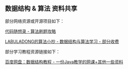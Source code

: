 ## 数据结构 & 算法 资料共享

部分网络资源或开源项目如下：

[代码随想录 - 算法刷题攻略](https://programmercarl.com/)

[LABULADONG的算法小抄 - 数据结构与算法学习 - 部分收费](https://labuladong.github.io/algo/)

部分学习教程资源链接如下：

[百度网盘：数据结构教程 - 一份Java教学的网课+其他一些资料](https://pan.baidu.com/s/1CYFJWjNshSU2f3OCfR5o2A?pwd=xeue)





